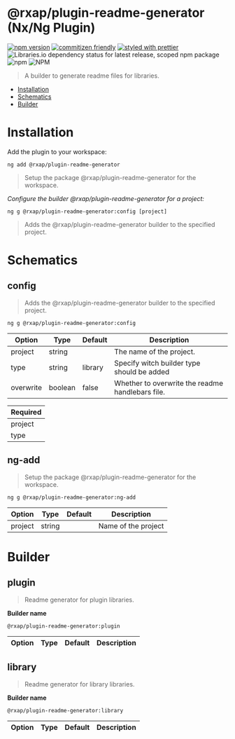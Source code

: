 @rxap/plugin-readme-generator (Nx/Ng Plugin)
======

[![npm version](https://img.shields.io/npm/v/@rxap/plugin-readme-generator?style=flat-square)](https://www.npmjs.com/package/@rxap/plugin-readme-generator)
[![commitizen friendly](https://img.shields.io/badge/commitizen-friendly-brightgreen.svg?style=flat-square)](https://commitizen.github.io/cz-cli/)
[![styled with prettier](https://img.shields.io/badge/styled_with-prettier-ff69b4.svg?style=flat-square)](https://github.com/prettier/prettier)
![Libraries.io dependency status for latest release, scoped npm package](https://img.shields.io/librariesio/release/npm/@rxap/plugin-readme-generator)
![npm](https://img.shields.io/npm/dm/@rxap/plugin-readme-generator)
![NPM](https://img.shields.io/npm/l/@rxap/plugin-readme-generator)

> A builder to generate readme files for libraries.

- [Installation](#installation)
- [Schematics](#schematics)
- [Builder](#builder)

# Installation

Add the plugin to your workspace:

```
ng add @rxap/plugin-readme-generator
```

> Setup the package @rxap/plugin-readme-generator for the workspace.


*Configure the builder @rxap/plugin-readme-generator for a project:*

```
ng g @rxap/plugin-readme-generator:config [project]
```

> Adds the @rxap/plugin-readme-generator builder to the specified project.

# Schematics

## config
> Adds the @rxap/plugin-readme-generator builder to the specified project.

```
ng g @rxap/plugin-readme-generator:config
```

Option | Type | Default | Description
--- | --- | --- | ---
project | string |  | The name of the project.
type | string | library | Specify witch builder type should be added
overwrite | boolean | false | Whether to overwrite the readme handlebars file.

| Required |
| --- |
| project |
| type |

## ng-add
> Setup the package @rxap/plugin-readme-generator for the workspace.

```
ng g @rxap/plugin-readme-generator:ng-add
```

Option | Type | Default | Description
--- | --- | --- | ---
project | string |  | Name of the project

# Builder

## plugin
> Readme generator for plugin libraries.

**Builder name**
```
@rxap/plugin-readme-generator:plugin
```

Option | Type | Default | Description
--- | --- | --- | ---
## library
> Readme generator for library libraries.

**Builder name**
```
@rxap/plugin-readme-generator:library
```

Option | Type | Default | Description
--- | --- | --- | ---

